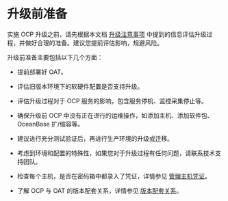 # 升级前准备

实施 OCP 升级之前，请先根据本文档 [升级注意事项](200.upgrade-notice.md) 中提到的信息评估升级过程，并做好合理的准备。建议您提前评估影响，规避风险。

升级前准备主要包括以下几个方面：

* 提前部署好 OAT。
  
* 评估旧版本环境下的软硬件配置是否支持升级。

* 评估升级过程对于 OCP 服务的影响，包含服务停机、监控采集停止等。
  
* 确保升级前 OCP 中没有正在进行的运维操作，如添加主机、添加软件包、OceanBase 扩/缩容等。

* 建议进行充分测试验证后，再进行生产环境的升级或迁移。

* 考虑到环境和配置的特殊性，如果您对于升级过程有任何问题，请联系技术支持团队。

* 检查每个主机，是否在密码箱中都录入了凭证，详情参见 [管理主机凭证](../../1600.system-management-features/700.manage-password-box/100.create-connection.md)。

* 了解 OCP 与 OAT 的版本配套关系，详情参见 [版本配套关系](600.upgrade-appendix/200.version-supporting-relationship.md)。
